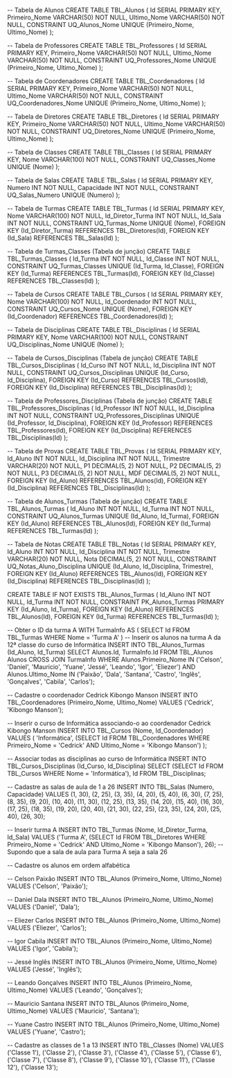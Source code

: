 -- Tabela de Alunos
CREATE TABLE TBL_Alunos (
    Id SERIAL PRIMARY KEY,
    Primeiro_Nome VARCHAR(50) NOT NULL,
    Ultimo_Nome VARCHAR(50) NOT NULL,
    CONSTRAINT UQ_Alunos_Nome UNIQUE (Primeiro_Nome, Ultimo_Nome)
);

-- Tabela de Professores
CREATE TABLE TBL_Professores (
    Id SERIAL PRIMARY KEY,
    Primeiro_Nome VARCHAR(50) NOT NULL,
    Ultimo_Nome VARCHAR(50) NOT NULL,
    CONSTRAINT UQ_Professores_Nome UNIQUE (Primeiro_Nome, Ultimo_Nome)
);

-- Tabela de Coordenadores
CREATE TABLE TBL_Coordenadores (
    Id SERIAL PRIMARY KEY,
    Primeiro_Nome VARCHAR(50) NOT NULL,
    Ultimo_Nome VARCHAR(50) NOT NULL,
    CONSTRAINT UQ_Coordenadores_Nome UNIQUE (Primeiro_Nome, Ultimo_Nome)
);

-- Tabela de Diretores
CREATE TABLE TBL_Diretores (
    Id SERIAL PRIMARY KEY,
    Primeiro_Nome VARCHAR(50) NOT NULL,
    Ultimo_Nome VARCHAR(50) NOT NULL,
    CONSTRAINT UQ_Diretores_Nome UNIQUE (Primeiro_Nome, Ultimo_Nome)
);

-- Tabela de Classes
CREATE TABLE TBL_Classes (
    Id SERIAL PRIMARY KEY,
    Nome VARCHAR(100) NOT NULL,
    CONSTRAINT UQ_Classes_Nome UNIQUE (Nome)
);

-- Tabela de Salas
CREATE TABLE TBL_Salas (
    Id SERIAL PRIMARY KEY,
    Numero INT NOT NULL,
    Capacidade INT NOT NULL,
    CONSTRAINT UQ_Salas_Numero UNIQUE (Numero)
);

-- Tabela de Turmas
CREATE TABLE TBL_Turmas (
    Id SERIAL PRIMARY KEY,
    Nome VARCHAR(100) NOT NULL,
    Id_Diretor_Turma INT NOT NULL,
    Id_Sala INT NOT NULL,
    CONSTRAINT UQ_Turmas_Nome UNIQUE (Nome),
    FOREIGN KEY (Id_Diretor_Turma) REFERENCES TBL_Diretores(Id),
    FOREIGN KEY (Id_Sala) REFERENCES TBL_Salas(Id)
);

-- Tabela de Turmas_Classes (Tabela de junção)
CREATE TABLE TBL_Turmas_Classes (
    Id_Turma INT NOT NULL,
    Id_Classe INT NOT NULL,
    CONSTRAINT UQ_Turmas_Classes UNIQUE (Id_Turma, Id_Classe),
    FOREIGN KEY (Id_Turma) REFERENCES TBL_Turmas(Id),
    FOREIGN KEY (Id_Classe) REFERENCES TBL_Classes(Id)
);

-- Tabela de Cursos
CREATE TABLE TBL_Cursos (
    Id SERIAL PRIMARY KEY,
    Nome VARCHAR(100) NOT NULL,
    Id_Coordenador INT NOT NULL,
    CONSTRAINT UQ_Cursos_Nome UNIQUE (Nome),
    FOREIGN KEY (Id_Coordenador) REFERENCES TBL_Coordenadores(Id)
);

-- Tabela de Disciplinas
CREATE TABLE TBL_Disciplinas (
    Id SERIAL PRIMARY KEY,
    Nome VARCHAR(100) NOT NULL,
    CONSTRAINT UQ_Disciplinas_Nome UNIQUE (Nome)
);

-- Tabela de Cursos_Disciplinas (Tabela de junção)
CREATE TABLE TBL_Cursos_Disciplinas (
    Id_Curso INT NOT NULL,
    Id_Disciplina INT NOT NULL,
    CONSTRAINT UQ_Cursos_Disciplinas UNIQUE (Id_Curso, Id_Disciplina),
    FOREIGN KEY (Id_Curso) REFERENCES TBL_Cursos(Id),
    FOREIGN KEY (Id_Disciplina) REFERENCES TBL_Disciplinas(Id)
);

-- Tabela de Professores_Disciplinas (Tabela de junção)
CREATE TABLE TBL_Professores_Disciplinas (
    Id_Professor INT NOT NULL,
    Id_Disciplina INT NOT NULL,
    CONSTRAINT UQ_Professores_Disciplinas UNIQUE (Id_Professor, Id_Disciplina),
    FOREIGN KEY (Id_Professor) REFERENCES TBL_Professores(Id),
    FOREIGN KEY (Id_Disciplina) REFERENCES TBL_Disciplinas(Id)
);

-- Tabela de Provas
CREATE TABLE TBL_Provas (
    Id SERIAL PRIMARY KEY,
    Id_Aluno INT NOT NULL,
    Id_Disciplina INT NOT NULL,
    Trimestre VARCHAR(20) NOT NULL,
    P1 DECIMAL(5, 2) NOT NULL,
    P2 DECIMAL(5, 2) NOT NULL,
    P3 DECIMAL(5, 2) NOT NULL,
    MDF DECIMAL(5, 2) NOT NULL,
    FOREIGN KEY (Id_Aluno) REFERENCES TBL_Alunos(Id),
    FOREIGN KEY (Id_Disciplina) REFERENCES TBL_Disciplinas(Id)
);

-- Tabela de Alunos_Turmas (Tabela de junção)
CREATE TABLE TBL_Alunos_Turmas (
    Id_Aluno INT NOT NULL,
    Id_Turma INT NOT NULL,
    CONSTRAINT UQ_Alunos_Turmas UNIQUE (Id_Aluno, Id_Turma),
    FOREIGN KEY (Id_Aluno) REFERENCES TBL_Alunos(Id),
    FOREIGN KEY (Id_Turma) REFERENCES TBL_Turmas(Id)
);

-- Tabela de Notas
CREATE TABLE TBL_Notas (
    Id SERIAL PRIMARY KEY,
    Id_Aluno INT NOT NULL,
    Id_Disciplina INT NOT NULL,
    Trimestre VARCHAR(20) NOT NULL,
    Nota DECIMAL(5, 2) NOT NULL,
    CONSTRAINT UQ_Notas_Aluno_Disciplina UNIQUE (Id_Aluno, Id_Disciplina, Trimestre),
    FOREIGN KEY (Id_Aluno) REFERENCES TBL_Alunos(Id),
    FOREIGN KEY (Id_Disciplina) REFERENCES TBL_Disciplinas(Id)
);

CREATE TABLE IF NOT EXISTS TBL_Alunos_Turmas (
    Id_Aluno INT NOT NULL,
    Id_Turma INT NOT NULL,
    CONSTRAINT PK_Alunos_Turmas PRIMARY KEY (Id_Aluno, Id_Turma),
    FOREIGN KEY (Id_Aluno) REFERENCES TBL_Alunos(Id),
    FOREIGN KEY (Id_Turma) REFERENCES TBL_Turmas(Id)
);


-- Obter o ID da turma A
WITH TurmaInfo AS (
    SELECT Id FROM TBL_Turmas WHERE Nome = 'Turma A'
)
-- Inserir os alunos na turma A da 12ª classe do curso de Informática
INSERT INTO TBL_Alunos_Turmas (Id_Aluno, Id_Turma)
SELECT Alunos.Id, TurmaInfo.Id
FROM TBL_Alunos Alunos
CROSS JOIN TurmaInfo
WHERE Alunos.Primeiro_Nome IN ('Celson', 'Daniel', 'Mauricio', 'Yuane', 'Jessé', 'Leando', 'Igor', 'Eliezer')
AND Alunos.Ultimo_Nome IN ('Paixão', 'Dala', 'Santana', 'Castro', 'Inglês', 'Gonçalves', 'Cabila', 'Carlos');





-- Cadastre o coordenador Cedrick Kibongo Manson
INSERT INTO TBL_Coordenadores (Primeiro_Nome, Ultimo_Nome)
VALUES ('Cedrick', 'Kibongo Manson');

-- Inserir o curso de Informática associando-o ao coordenador Cedrick Kibongo Manson
INSERT INTO TBL_Cursos (Nome, Id_Coordenador)
VALUES (
    'Informática', 
    (SELECT Id FROM TBL_Coordenadores WHERE Primeiro_Nome = 'Cedrick' AND Ultimo_Nome = 'Kibongo Manson')
);

-- Associar todas as disciplinas ao curso de Informática
INSERT INTO TBL_Cursos_Disciplinas (Id_Curso, Id_Disciplina)
SELECT 
    (SELECT Id FROM TBL_Cursos WHERE Nome = 'Informática'),
    Id 
FROM 
    TBL_Disciplinas;


-- Cadastre as salas de aula de 1 a 26
INSERT INTO TBL_Salas (Numero, Capacidade)
VALUES 
    (1, 30),
    (2, 25),
    (3, 35),
    (4, 20),
    (5, 40),
    (6, 30),
    (7, 25),
    (8, 35),
    (9, 20),
    (10, 40),
    (11, 30),
    (12, 25),
    (13, 35),
    (14, 20),
    (15, 40),
    (16, 30),
    (17, 25),
    (18, 35),
    (19, 20),
    (20, 40),
    (21, 30),
    (22, 25),
    (23, 35),
    (24, 20),
    (25, 40),
    (26, 30);


    

-- Inserir turma A
INSERT INTO TBL_Turmas (Nome, Id_Diretor_Turma, Id_Sala)
VALUES ('Turma A', (SELECT Id FROM TBL_Diretores WHERE Primeiro_Nome = 'Cedrick' AND Ultimo_Nome = 'Kibongo Manson'), 26); -- Supondo que a sala de aula para Turma A seja a sala 26

-- Cadastre os alunos em ordem alfabética

-- Celson Paixão
INSERT INTO TBL_Alunos (Primeiro_Nome, Ultimo_Nome)
VALUES ('Celson', 'Paixão');

-- Daniel Dala
INSERT INTO TBL_Alunos (Primeiro_Nome, Ultimo_Nome)
VALUES ('Daniel', 'Dala');

-- Eliezer Carlos
INSERT INTO TBL_Alunos (Primeiro_Nome, Ultimo_Nome)
VALUES ('Eliezer', 'Carlos');

-- Igor Cabila
INSERT INTO TBL_Alunos (Primeiro_Nome, Ultimo_Nome)
VALUES ('Igor', 'Cabila');

-- Jessé Inglês
INSERT INTO TBL_Alunos (Primeiro_Nome, Ultimo_Nome)
VALUES ('Jessé', 'Inglês');

-- Leando Gonçalves
INSERT INTO TBL_Alunos (Primeiro_Nome, Ultimo_Nome)
VALUES ('Leando', 'Gonçalves');

-- Mauricio Santana
INSERT INTO TBL_Alunos (Primeiro_Nome, Ultimo_Nome)
VALUES ('Mauricio', 'Santana');

-- Yuane Castro
INSERT INTO TBL_Alunos (Primeiro_Nome, Ultimo_Nome)
VALUES ('Yuane', 'Castro');

-- Cadastre as classes de 1 a 13
INSERT INTO TBL_Classes (Nome)
VALUES 
    ('Classe 1'),
    ('Classe 2'),
    ('Classe 3'),
    ('Classe 4'),
    ('Classe 5'),
    ('Classe 6'),
    ('Classe 7'),
    ('Classe 8'),
    ('Classe 9'),
    ('Classe 10'),
    ('Classe 11'),
    ('Classe 12'),
    ('Classe 13');
